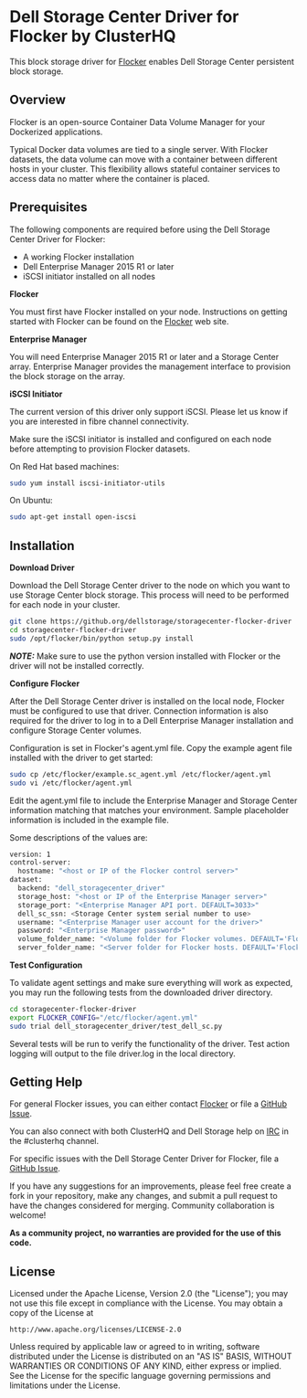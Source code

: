 Dell Storage Center Driver for Flocker by ClusterHQ
===================================================

This block storage driver for [Flocker](https://clusterhq.com/) enables Dell Storage Center persistent block storage.

## Overview
Flocker is an open-source Container Data Volume Manager for your Dockerized applications.

Typical Docker data volumes are tied to a single server. With Flocker datasets, the data volume can move with a container between different hosts in your cluster. This flexibility allows stateful container services to access data no matter where the container is placed.

## Prerequisites

The following components are required before using the Dell Storage Center Driver for Flocker:

* A working Flocker installation
* Dell Enterprise Manager 2015 R1 or later
* iSCSI initiator installed on all nodes

**Flocker**

You must first have Flocker installed on your node. Instructions on getting started with Flocker can be found on the [Flocker](https://clusterhq.com/flocker/getting-started) web site.

**Enterprise Manager**

You will need Enterprise Manager 2015 R1 or later and a Storage Center array. Enterprise Manager provides
the management interface to provision the block storage on the array.

**iSCSI Initiator**

The current version of this driver only support iSCSI. Please let us know if you are interested in fibre
channel connectivity.

Make sure the iSCSI initiator is installed and configured on each node before attempting to provision
Flocker datasets.

On Red Hat based machines:

```bash
sudo yum install iscsi-initiator-utils
```

On Ubuntu:

```bash
sudo apt-get install open-iscsi
```

## Installation

**Download Driver**

Download the Dell Storage Center driver to the node on which you want to use Storage Center block storage. This process will need to be performed for each node in your cluster.

```bash
git clone https://github.org/dellstorage/storagecenter-flocker-driver
cd storagecenter-flocker-driver
sudo /opt/flocker/bin/python setup.py install
```

**_NOTE:_** Make sure to use the python version installed with Flocker or the driver will not be installed correctly.

**Configure Flocker**

After the Dell Storage Center driver is installed on the local node, Flocker must be configured to use that driver. Connection information is also required for the driver to log in to a Dell Enterprise Manager installation and configure Storage Center volumes.

Configuration is set in Flocker's agent.yml file. Copy the example agent file installed with the driver to get started:

```bash
sudo cp /etc/flocker/example.sc_agent.yml /etc/flocker/agent.yml
sudo vi /etc/flocker/agent.yml
```

Edit the agent.yml file to include the Enterprise Manager and Storage Center information matching that matches your environment. Sample placeholder information is included in the example file.

Some descriptions of the values are:

```bash
version: 1
control-server:
  hostname: "<host or IP of the Flocker control server>"
dataset:
  backend: "dell_storagecenter_driver"
  storage_host: "<host or IP of the Enterprise Manager server>"
  storage_port: "<Enterprise Manager API port. DEFAULT=3033>"
  dell_sc_ssn: <Storage Center system serial number to use>
  username: "<Enterprise Manager user account for the driver>"
  password: "<Enterprise Manager password>"
  volume_folder_name: "<Volume folder for Flocker volumes. DEFAULT='Flocker'>"
  server_folder_name: "<Server folder for Flocker hosts. DEFAULT='Flocker'>"
```

**Test Configuration**

To validate agent settings and make sure everything will work as expected, you may run the following tests from the downloaded driver directory.

```bash
cd storagecenter-flocker-driver
export FLOCKER_CONFIG="/etc/flocker/agent.yml"
sudo trial dell_storagecenter_driver/test_dell_sc.py
```

Several tests will be run to verify the functionality of the driver. Test action logging will output to the file driver.log in the local directory.

## Getting Help
For general Flocker issues, you can either contact [Flocker](http://docs.clusterhq.com/en/latest/gettinginvolved/contributing.html#talk-to-us) or file a [GitHub Issue](https://github.com/clusterhq/flocker/issues).

You can also connect with both ClusterHQ and Dell Storage help on [IRC](https://webchat.freenode.net/) in the \#clusterhq channel.

For specific issues with the Dell Storage Center Driver for Flocker, file a [GitHub Issue](https://github.com/dellstorage/storagecenter_flocker_driver/issues).

If you have any suggestions for an improvements, please feel free create a fork in your repository, make any changes, and submit a pull request to have the changes considered for merging. Community collaboration is welcome!

**As a community project, no warranties are provided for the use of this code.**

## License
Licensed under the Apache License, Version 2.0 (the "License");
you may not use this file except in compliance with the License.
You may obtain a copy of the License at

    http://www.apache.org/licenses/LICENSE-2.0

Unless required by applicable law or agreed to in writing, software
distributed under the License is distributed on an "AS IS" BASIS,
WITHOUT WARRANTIES OR CONDITIONS OF ANY KIND, either express or implied.
See the License for the specific language governing permissions and
limitations under the License.
